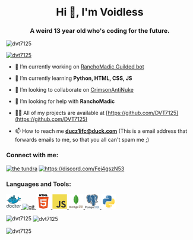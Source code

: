 <h1 align="center">Hi 👋, I'm Voidless</h1>
<h3 align="center">A weird 13 year old who's coding for the future.</h3>

<p align="left"> <img src="https://komarev.com/ghpvc/?username=dvt7125&label=Profile%20views&color=0e75b6&style=flat" alt="dvt7125" /> </p>

<p align="left"> <a href="https://github.com/ryo-ma/github-profile-trophy"><img src="https://github-profile-trophy.vercel.app/?username=dvt7125" alt="dvt7125" /></a> </p>

- 🔭 I’m currently working on [RanchoMadic Guilded bot]()

- 🌱 I’m currently learning **Python, HTML, CSS, JS**

- 👯 I’m looking to collaborate on [CrimsonAntiNuke](https://github.com/DVT7125/CrimsonAntiNuke)

- 🤝 I’m looking for help with **RanchoMadic**

- 👨‍💻 All of my projects are available at [https://github.com/DVT7125](https://github.com/DVT7125)

- 📫 How to reach me **ducz1ifc@duck.com** (This is a email address that forwards emails to me, so that you all can't spam me ;)

<h3 align="left">Connect with me:</h3>
<p align="left">
<a href="https://www.youtube.com/c/the tundra" target="blank"><img align="center" src="https://raw.githubusercontent.com/rahuldkjain/github-profile-readme-generator/master/src/images/icons/Social/youtube.svg" alt="the tundra" height="30" width="40" /></a>
<a href="https://discord.gg/https://discord.com/Fej4gszN53" target="blank"><img align="center" src="https://raw.githubusercontent.com/rahuldkjain/github-profile-readme-generator/master/src/images/icons/Social/discord.svg" alt="https://discord.com/Fej4gszN53" height="30" width="40" /></a>
</p>

<h3 align="left">Languages and Tools:</h3>
<p align="left"> <a href="https://www.docker.com/" target="_blank" rel="noreferrer"> <img src="https://raw.githubusercontent.com/devicons/devicon/master/icons/docker/docker-original-wordmark.svg" alt="docker" width="40" height="40"/> </a> <a href="https://git-scm.com/" target="_blank" rel="noreferrer"> <img src="https://www.vectorlogo.zone/logos/git-scm/git-scm-icon.svg" alt="git" width="40" height="40"/> </a> <a href="https://www.w3.org/html/" target="_blank" rel="noreferrer"> <img src="https://raw.githubusercontent.com/devicons/devicon/master/icons/html5/html5-original-wordmark.svg" alt="html5" width="40" height="40"/> </a> <a href="https://developer.mozilla.org/en-US/docs/Web/JavaScript" target="_blank" rel="noreferrer"> <img src="https://raw.githubusercontent.com/devicons/devicon/master/icons/javascript/javascript-original.svg" alt="javascript" width="40" height="40"/> </a> <a href="https://www.mongodb.com/" target="_blank" rel="noreferrer"> <img src="https://raw.githubusercontent.com/devicons/devicon/master/icons/mongodb/mongodb-original-wordmark.svg" alt="mongodb" width="40" height="40"/> </a> <a href="https://www.postgresql.org" target="_blank" rel="noreferrer"> <img src="https://raw.githubusercontent.com/devicons/devicon/master/icons/postgresql/postgresql-original-wordmark.svg" alt="postgresql" width="40" height="40"/> </a> <a href="https://www.python.org" target="_blank" rel="noreferrer"> <img src="https://raw.githubusercontent.com/devicons/devicon/master/icons/python/python-original.svg" alt="python" width="40" height="40"/> </a> </p>

<p><img align="left" src="https://github-readme-stats.vercel.app/api/top-langs?username=dvt7125&show_icons=true&locale=en&layout=compact" alt="dvt7125" /></p>

<p>&nbsp;<img align="center" src="https://github-readme-stats.vercel.app/api?username=dvt7125&show_icons=true&locale=en" alt="dvt7125" /></p>

<p><img align="center" src="https://github-readme-streak-stats.herokuapp.com/?user=dvt7125&" alt="dvt7125" /></p>
